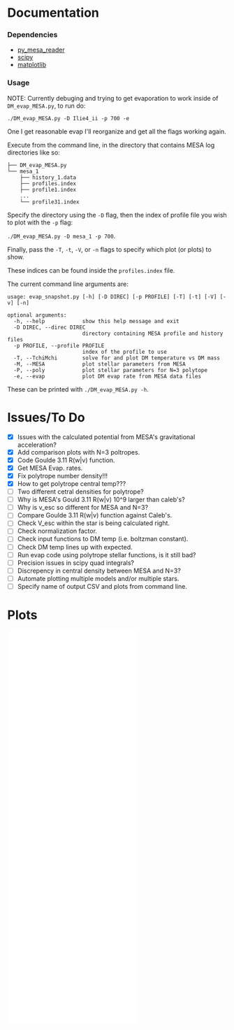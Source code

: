 # Documentation
### Dependencies
 - [py_mesa_reader](https://github.com/wmwolf/py_mesa_reader)
 - [scipy](https://www.scipy.org/)
 - [matplotlib](https://matplotlib.org/stable/index.html)

### Usage
NOTE: Currently debuging and trying to get evaporation to work inside of `DM_evap_MESA.py`, to run do:
```
./DM_evap_MESA.py -D Ilie4_ii -p 700 -e
```
One I get reasonable evap I'll reorganize and get all the flags working again.

Execute from the command line, in the directory that contains MESA log directories like so:
```
├── DM_evap_MESA.py
└── mesa_1
    ├── history_1.data
    ├── profiles.index
    ├── profile1.index
    ...
    └── profile31.index
```

Specify the directory using the `-D` flag, then the index of profile file you wish to plot with the `-p` flag:

```./DM_evap_MESA.py -D mesa_1 -p 700```.

Finally, pass the `-T`, `-t`, `-V`, or `-n` flags to specify which plot (or plots) to show.

These indices can be found inside the `profiles.index` file.

The current command line arguments are:
```
usage: evap_snapshot.py [-h] [-D DIREC] [-p PROFILE] [-T] [-t] [-V] [-v] [-n]

optional arguments:
  -h, --help            show this help message and exit
  -D DIREC, --direc DIREC
                        directory containing MESA profile and history files
  -p PROFILE, --profile PROFILE
                        index of the profile to use
  -T, --TchiMchi        solve for and plot DM temperature vs DM mass
  -M, --MESA            plot stellar parameters from MESA
  -P, --poly            plot stellar parameters for N=3 polytope
  -e, --evap            plot DM evap rate from MESA data files
```
These can be printed with `./DM_evap_MESA.py -h`.

# Issues/To Do
 - [X] Issues with the calculated potential from MESA's gravitational acceleration?
 - [X] Add comparison plots with N=3 poltropes.
 - [X] Code Goulde 3.11 R(w|v) function.
 - [X] Get MESA Evap. rates.
 - [X] Fix polytrope number density!!!
 - [X] How to get polytrope central temp???
 - [ ] Two different cetral densities for polytrope?
 - [ ] Why is MESA's Gould 3.11 R(w|v) 10^9 larger than caleb's?
 - [ ] Why is v_esc so different for MESA and N=3?
 - [ ] Compare Goulde 3.11 R(w|v) function against Caleb's.
 - [ ] Check V_esc within the star is being calculated right.
 - [ ] Check normalization factor.
 - [ ] Check input functions to DM temp (i.e. boltzman constant).
 - [ ] Check DM temp lines up with expected.
 - [ ] Run evap code using polytrope stellar functions, is it still bad?
 - [ ] Precision issues in scipy quad integrals?
 - [ ] Discrepency in central density between MESA and N=3?
 - [ ] Automate plotting multiple models and/or multiple stars.
 - [ ] Specify name of output CSV and plots from command line.

# Plots
![density](./plots/Ilie4_700_density.pdf)
![number density](./plots/Ilie4_700_np.pdf)
![potential](./plots/Ilie4_700_phi.pdf)
![temperature](./plots/Ilie4_700_temp.pdf)
![Eq. 3.11](./plots/Ilie4_700_R.pdf)
![evaporation](./plots/Ilie4_700_evap.pdf)
